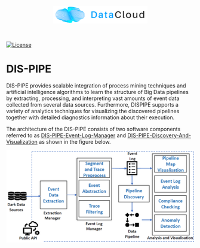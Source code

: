 <p align="center"><img width=50% src="https://raw.githubusercontent.com/DataCloud-project/toolbox/master/docs/img/datacloud_logo.png"></p>&nbsp;

<!---[![GitHub Issues](https://img.shields.io/github/issues/DataCloud-project/SIM-PIPE.svg)](https://github.com/DataCloud-project/SIM-PIPE/issues)--->
[![License](https://img.shields.io/badge/license-Apache2.0-blue.svg)](https://opensource.org/licenses/Apache-2.0)

# DIS-PIPE
DIS-PIPE provides scalable integration of process mining techniques and artificial intelligence algorithms to learn the structure of Big Data pipelines by extracting, processing, and interpreting vast amounts of event data collected from several data sources. Furthermore, DISPIPE supports a variety of analytics techniques for visualizing
the discovered pipelines together with detailed diagnostics information about their execution.

The architecture of the DIS-PIPE consists of two software components referred to as [DIS-PIPE-Event-Log-Manager](https://github.com/DataCloud-project/DIS-PIPE-Event-Log-Manager) and [DIS-PIPE-Discovery-And-Visualization](https://github.com/DataCloud-project/DIS-PIPE-Discovery-And-Visualization) as shown in the figure below. 

![alt text](https://raw.githubusercontent.com/DataCloud-project/DIS-PIPE/main/images/DIS-PIPE-Architecture.PNG)
